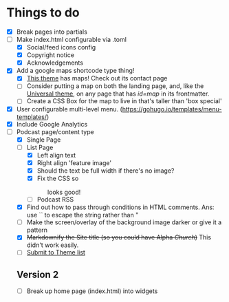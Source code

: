# Things to do
- [x] Break pages into partials
- [ ] Make index.html configurable via .toml
  - [x] Social/feed icons config
  - [x] Copyright notice
  - [x] Acknowledgements
- [x] Add a google maps shortcode type thing!
  - [x] [This theme](https://github.com/devcows/hugo-universal-theme) has maps! Check out its contact page
  - [ ] Consider putting a map on both the landing page, and, like the [Universal theme](https://github.com/devcows/hugo-universal-theme), on any page that has *id=map* in its frontmatter.
  - [ ] Create a CSS Box for the map to live in that's taller than 'box special'
- [x] User configurable multi-level menu. (https://gohugo.io/templates/menu-templates/)
- [x] Include Google Analytics
- [ ] Podcast page/content type
  - [x] Single Page
  - [ ] List Page
    - [x] Left align text
    - [x] Right align 'feature image'
    - [x] Should the text be full width if there's no image?
    - [x] Fix the CSS so <ul class="pagination"> looks good!
  - [ ] Podcast RSS
- [x] Find out how to pass through conditions in HTML comments. Ans: use `` to escape the string rather than "
- [ ] Make the screen/overlay of the background image darker or give it a pattern
- [x] ~~Markdownify the Site title (so you could have Alpha *Church*)~~ This didn't work easily.
- [ ] [Submit to Theme list](https://github.com/gohugoio/hugoThemes/blob/master/README.md)

## Version 2

* [ ] Break up home page (index.html) into widgets
